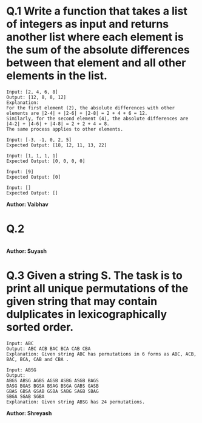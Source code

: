 # Q.1 Write a function that takes a list of integers as input and returns another list where each element is the sum of the absolute differences between that element and all other elements in the list.
```
Input: [2, 4, 6, 8]
Output: [12, 8, 8, 12]
Explanation:
For the first element (2), the absolute differences with other elements are |2-4| + |2-6| + |2-8| = 2 + 4 + 6 = 12.
Similarly, for the second element (4), the absolute differences are |4-2| + |4-6| + |4-8| = 2 + 2 + 4 = 8.
The same process applies to other elements.

Input: [-3, -1, 0, 2, 5]
Expected Output: [18, 12, 11, 13, 22]

Input: [1, 1, 1, 1]
Expected Output: [0, 0, 0, 0]

Input: [9]
Expected Output: [0]

Input: []
Expected Output: []
```
**Author: Vaibhav**

# Q.2 

```

```
**Author: Suyash**

# Q.3 Given a string S. The task is to print all unique permutations of the given string that may contain dulplicates in lexicographically sorted order. 
```
Input: ABC
Output: ABC ACB BAC BCA CAB CBA
Explanation: Given string ABC has permutations in 6 forms as ABC, ACB, BAC, BCA, CAB and CBA .

Input: ABSG
Output:
ABGS ABSG AGBS AGSB ASBG ASGB BAGS 
BASG BGAS BGSA BSAG BSGA GABS GASB 
GBAS GBSA GSAB GSBA SABG SAGB SBAG 
SBGA SGAB SGBA
Explanation: Given string ABSG has 24 permutations.
```
**Author: Shreyash**

